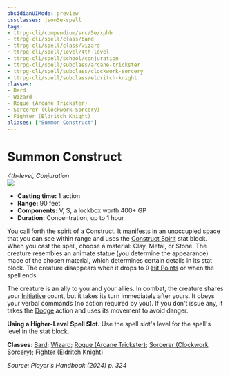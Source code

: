 ```yaml
---
obsidianUIMode: preview
cssclasses: json5e-spell
tags:
- ttrpg-cli/compendium/src/5e/xphb
- ttrpg-cli/spell/class/bard
- ttrpg-cli/spell/class/wizard
- ttrpg-cli/spell/level/4th-level
- ttrpg-cli/spell/school/conjuration
- ttrpg-cli/spell/subclass/arcane-trickster
- ttrpg-cli/spell/subclass/clockwork-sorcery
- ttrpg-cli/spell/subclass/eldritch-knight
classes:
- Bard
- Wizard
- Rogue (Arcane Trickster)
- Sorcerer (Clockwork Sorcery)
- Fighter (Eldritch Knight)
aliases: ["Summon Construct"]
---
```

# Summon Construct
*4th-level, Conjuration*  
![](Mechanics/spells/img/summon-construct.webp#right)

- **Casting time:** 1 action
- **Range:** 90 feet
- **Components:** V, S, a lockbox worth 400+ GP
- **Duration:** Concentration, up to 1 hour

You call forth the spirit of a Construct. It manifests in an unoccupied space that you can see within range and uses the [Construct Spirit](Mechanics/bestiary/construct/construct-spirit-xphb.md) stat block. When you cast the spell, choose a material: Clay, Metal, or Stone. The creature resembles an animate statue (you determine the appearance) made of the chosen material, which determines certain details in its stat block. The creature disappears when it drops to 0 [Hit Points](Mechanics/rules/variant-rules/hit-points-xphb.md) or when the spell ends.

The creature is an ally to you and your allies. In combat, the creature shares your [Initiative](Mechanics/rules/variant-rules/initiative-xphb.md) count, but it takes its turn immediately after yours. It obeys your verbal commands (no action required by you). If you don't issue any, it takes the [Dodge](Mechanics/rules/actions.md#Dodge) action and uses its movement to avoid danger.

**Using a Higher-Level Spell Slot.** Use the spell slot's level for the spell's level in the stat block.

**Classes**: [Bard](list-spells-classes-bard); [Wizard](list-spells-classes-wizard); [Rogue (Arcane Trickster)](list-spells-classes-rogue-xphb-arcane-trickster-xphb); [Sorcerer (Clockwork Sorcery)](list-spells-classes-sorcerer-xphb-clockwork-sorcery-xphb); [Fighter (Eldritch Knight)](list-spells-classes-fighter-xphb-eldritch-knight-xphb)

*Source: Player's Handbook (2024) p. 324*